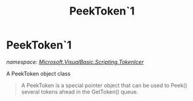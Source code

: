 ﻿---
title: PeekToken`1
---

# PeekToken`1
_namespace: [Microsoft.VisualBasic.Scripting.TokenIcer](N-Microsoft.VisualBasic.Scripting.TokenIcer.html)_

A PeekToken object class

> 
>  A PeekToken is a special pointer object that can be used to Peek() several
>  tokens ahead in the GetToken() queue.
>  



